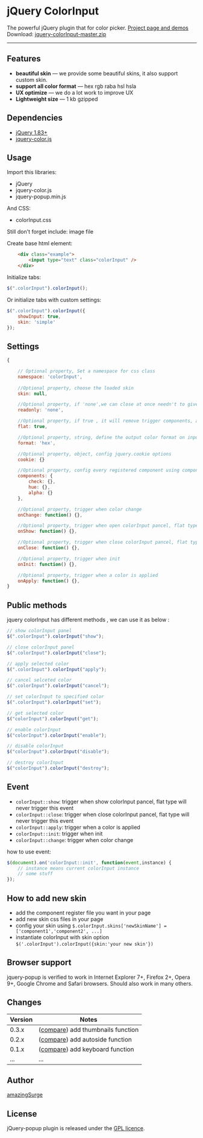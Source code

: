 # jQuery ColorInput

The powerful jQuery plugin that for color picker. <a href="http://amazingsurge.github.io/jquery-colorInput/">Project page and demos</a><br />
Download: <a href="https://github.com/amazingSurge/jquery-colorInput/archive/master.zip">jquery-colorInput-master.zip</a>

***

## Features

* **beautiful skin** — we provide some beautiful skins, it also support custom skin.
* **support all color format** — hex rgb raba hsl hsla 
* **UX optimize** — we do a lot work to improve UX
* **Lightweight size** — 1 kb gzipped

## Dependencies
* <a href="http://jquery.com/" target="_blank">jQuery 1.83+</a>
* <a href="https://github.com/amazingSurge/jquery-color" target="_blank">jquery-color.js</a>

## Usage

Import this libraries:
* jQuery
* jquery-color.js
* jquery-popup.min.js

And CSS:
* colorInput.css 

Still don't forget include: image file

Create base html element:
```html
    <div class="example">
        <input type="text" class="colorInput" /> 
    </div>
```

Initialize tabs:
```javascript
$(".colorInput").colorInput();
```

Or initialize tabs with custom settings:
```javascript
$(".colorInput").colorInput({
	showInput: true,
	skin: 'simple'
});
```

## Settings

```javascript
{   

    // Optional property, Set a namespace for css class
    namespace: 'colorInput',
    
    //Optional property, choose the loaded skin
    skin: null,

    //Optional property, if 'none',we can close at once needn't to give time to render css3 transition
    readonly: 'none',

    //Optional property, if true , it will remove trigger components, and show color panel on the page when page loaded.
    flat: true,

    //Optional property, string, define the output color format on input element, not component element.
    format: 'hex',

    //Optional property, object, config jquery.cookie options 
    cookie: {}

    //Optional property, config every registered component using component name 
    components: {
    	check: {},
    	hue: {},
    	alpha: {}
    },

    //Optional property, trigger when color change 
    onChange: function() {},

    //Optional property, trigger when open colorInput pancel, flat type will never trigger this event
    onShow: function() {},

    //Optional property, trigger when close colorInput pancel, flat type will never trigger this event
    onClose: function() {},

    //Optional property, trigger when init
    onInit: function() {},

    //Optional property, trigger when a color is applied
    onApply: function() {},
}
```

## Public methods

jquery colorInput has different methods , we can use it as below :
```javascript
// show colorInput panel
$(".colorInput").colorInput("show");

// close colorInput panel
$(".colorInput").colorInput("close");

// apply selected color
$(".colorInput").colorInput("apply");

// cancel selceted color
$(".colorInput").colorInput("cancel");

// set colorInput to specified color
$(".colorInput").colorInput("set");

// get selected color
$("colorInput").colorInput("get");

// enable colorInput
$("colorInput").colorInput("enable");

// disable colorInput
$("colorInput").colorInput("disable");

// destroy colorInput
$("colorInput").colorInput("destroy");

```

## Event

* <code>colorInput::show</code>: trigger when show colorInput pancel, flat type will never trigger this event
* <code>colorInput::close</code>: trigger when close colorInput pancel, flat type will never trigger this event
* <code>colorInput::apply</code>: trigger when a color is applied
* <code>colorInput::init</code>: trigger when init
* <code>colorInput::change</code>: trigger when color change

how to use event:
```javascript
$(document).on('colorInput::init', function(event,instance) {
    // instance means current colorInput instance 
    // some stuff
});
```

## How to add new skin
* add the component register file you want in your page
* add new skin css files in your page
* config your skin using <code>$.colorInput.skins['newSkinName'] = ['component1','component2', ...]</code>
* instantiate colorInput with skin option <code>$('.colorInput').colorInput({skin:'your new skin'})</code>


## Browser support
jquery-popup is verified to work in Internet Explorer 7+, Firefox 2+, Opera 9+, Google Chrome and Safari browsers. Should also work in many others.

## Changes

| Version | Notes                                                            |
|---------|------------------------------------------------------------------|
|   0.3.x | ([compare][compare-1.3]) add thumbnails function                    |
|   0.2.x | ([compare][compare-1.2]) add autoside function                    |
|   0.1.x | ([compare][compare-1.1]) add keyboard function                   |
|     ... | ...                                                              |

[compare-1.3]: https://github.com/amazingSurge/jquery-colorInput/compare/v1.3.0...v1.4.0
[compare-1.2]: https://github.com/amazingSurge/jquery-colorInput/compare/v1.2.0...v1.3.0
[compare-1.1]: https://github.com/amazingSurge/jquery-colorInput/compare/v1.1.0...v1.2.0

## Author
[amazingSurge](http://amazingSurge.com)

## License
jQuery-popup plugin is released under the <a href="https://github.com/amazingSurge/jquery-colorInput/blob/master/LICENCE.GPL" target="_blank">GPL licence</a>.


